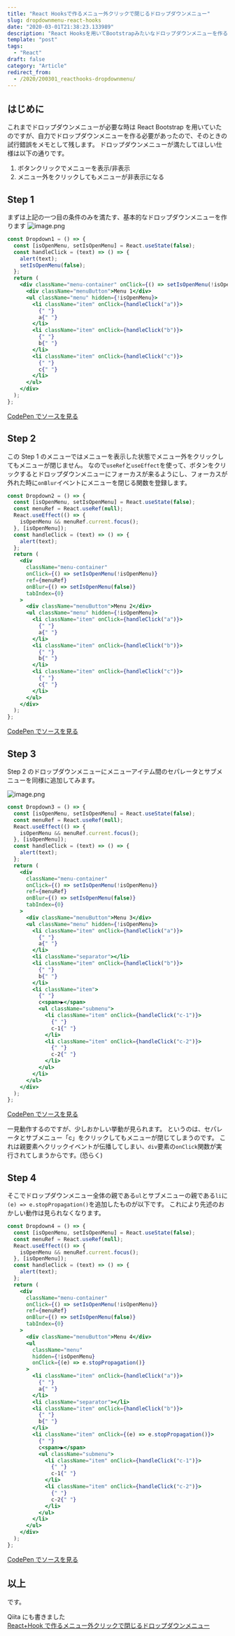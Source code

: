 ```yaml
---
title: "React Hooksで作るメニュー外クリックで閉じるドロップダウンメニュー"
slug: dropdownmenu-react-hooks
date: "2020-03-01T21:38:23.133989"
description: "React Hooksを用いてBootstrapみたいなドロップダウンメニューを作る"
template: "post"
tags:
  - "React"
draft: false
category: "Article"
redirect_from:
  - /2020/200301_reacthooks-dropdownmenu/
---
```


## はじめに

これまでドロップダウンメニューが必要な時は React Bootstrap を用いていたのですが、自力でドロップダウンメニューを作る必要があったので、そのときの試行錯誤をメモとして残します。
ドロップダウンメニューが満たしてほしい仕様は以下の通りです。

1. ボタンクリックでメニューを表示/非表示
1. メニュー外をクリックしてもメニューが非表示になる

## Step 1

まずは上記の一つ目の条件のみを満たす、基本的なドロップダウンメニューを作ります
![image.png](/media/2020-03-01-step1.png)

```jsx
const Dropdown1 = () => {
  const [isOpenMenu, setIsOpenMenu] = React.useState(false);
  const handleClick = (text) => () => {
    alert(text);
    setIsOpenMenu(false);
  };
  return (
    <div className="menu-container" onClick={() => setIsOpenMenu(!isOpenMenu)}>
      <div className="menuButton">Menu 1</div>
      <ul className="menu" hidden={!isOpenMenu}>
        <li className="item" onClick={handleClick("a")}>
          {" "}
          a{" "}
        </li>
        <li className="item" onClick={handleClick("b")}>
          {" "}
          b{" "}
        </li>
        <li className="item" onClick={handleClick("c")}>
          {" "}
          c{" "}
        </li>
      </ul>
    </div>
  );
};
```

[CodePen でソースを見る](https://codepen.io/tonooo71/pen/OJPdvpL)

## Step 2

この Step 1 のメニューではメニューを表示した状態でメニュー外をクリックしてもメニューが閉じません。
なので`useRef`と`useEffect`を使って、ボタンをクリックするとドロップダウンメニューにフォーカスが来るようにし、フォーカスが外れた時に`onBlur`イベントにメニューを閉じる関数を登録します。

```jsx
const Dropdown2 = () => {
  const [isOpenMenu, setIsOpenMenu] = React.useState(false);
  const menuRef = React.useRef(null);
  React.useEffect(() => {
    isOpenMenu && menuRef.current.focus();
  }, [isOpenMenu]);
  const handleClick = (text) => () => {
    alert(text);
  };
  return (
    <div
      className="menu-container"
      onClick={() => setIsOpenMenu(!isOpenMenu)}
      ref={menuRef}
      onBlur={() => setIsOpenMenu(false)}
      tabIndex={0}
    >
      <div className="menuButton">Menu 2</div>
      <ul className="menu" hidden={!isOpenMenu}>
        <li className="item" onClick={handleClick("a")}>
          {" "}
          a{" "}
        </li>
        <li className="item" onClick={handleClick("b")}>
          {" "}
          b{" "}
        </li>
        <li className="item" onClick={handleClick("c")}>
          {" "}
          c{" "}
        </li>
      </ul>
    </div>
  );
};
```

[CodePen でソースを見る](https://codepen.io/tonooo71/pen/OJPdvpL)

## Step 3

Step 2 のドロップダウンメニューにメニューアイテム間のセパレータとサブメニューを同様に追加してみます。

![image.png](/media/2020-03-01-step3.png)

```jsx
const Dropdown3 = () => {
  const [isOpenMenu, setIsOpenMenu] = React.useState(false);
  const menuRef = React.useRef(null);
  React.useEffect(() => {
    isOpenMenu && menuRef.current.focus();
  }, [isOpenMenu]);
  const handleClick = (text) => () => {
    alert(text);
  };
  return (
    <div
      className="menu-container"
      onClick={() => setIsOpenMenu(!isOpenMenu)}
      ref={menuRef}
      onBlur={() => setIsOpenMenu(false)}
      tabIndex={0}
    >
      <div className="menuButton">Menu 3</div>
      <ul className="menu" hidden={!isOpenMenu}>
        <li className="item" onClick={handleClick("a")}>
          {" "}
          a{" "}
        </li>
        <li className="separator"></li>
        <li className="item" onClick={handleClick("b")}>
          {" "}
          b{" "}
        </li>
        <li className="item">
          {" "}
          c<span>▶</span>
          <ul className="submenu">
            <li className="item" onClick={handleClick("c-1")}>
              {" "}
              c-1{" "}
            </li>
            <li className="item" onClick={handleClick("c-2")}>
              {" "}
              c-2{" "}
            </li>
          </ul>
        </li>
      </ul>
    </div>
  );
};
```

[CodePen でソースを見る](https://codepen.io/tonooo71/pen/OJPdvpL)

一見動作するのですが、少しおかしい挙動が見られます。
というのは、セパレータとサブメニュー「c」をクリックしてもメニューが閉じてしまうのです。
これは親要素へクリックイベントが伝播してしまい、`div`要素の`onClick`関数が実行されてしまうからです。(恐らく)

## Step 4

そこでドロップダウンメニュー全体の親である`ul`とサブメニューの親である`li`に`(e) => e.stopPropagation()`を追加したものが以下です。
これにより先述のおかしい動作は見られなくなります。

```jsx
const Dropdown4 = () => {
  const [isOpenMenu, setIsOpenMenu] = React.useState(false);
  const menuRef = React.useRef(null);
  React.useEffect(() => {
    isOpenMenu && menuRef.current.focus();
  }, [isOpenMenu]);
  const handleClick = (text) => () => {
    alert(text);
  };
  return (
    <div
      className="menu-container"
      onClick={() => setIsOpenMenu(!isOpenMenu)}
      ref={menuRef}
      onBlur={() => setIsOpenMenu(false)}
      tabIndex={0}
    >
      <div className="menuButton">Menu 4</div>
      <ul
        className="menu"
        hidden={!isOpenMenu}
        onClick={(e) => e.stopPropagation()}
      >
        <li className="item" onClick={handleClick("a")}>
          {" "}
          a{" "}
        </li>
        <li className="separator"></li>
        <li className="item" onClick={handleClick("b")}>
          {" "}
          b{" "}
        </li>
        <li className="item" onClick={(e) => e.stopPropagation()}>
          {" "}
          c<span>▶</span>
          <ul className="submenu">
            <li className="item" onClick={handleClick("c-1")}>
              {" "}
              c-1{" "}
            </li>
            <li className="item" onClick={handleClick("c-2")}>
              {" "}
              c-2{" "}
            </li>
          </ul>
        </li>
      </ul>
    </div>
  );
};
```

[CodePen でソースを見る](https://codepen.io/tonooo71/pen/OJPdvpL)

## 以上

です。

Qiita にも書きました  
[React+Hook で作るメニュー外クリックで閉じるドロップダウンメニュー](https://qiita.com/Tonooo/items/beaa6c0ab83d2b7c213d)
